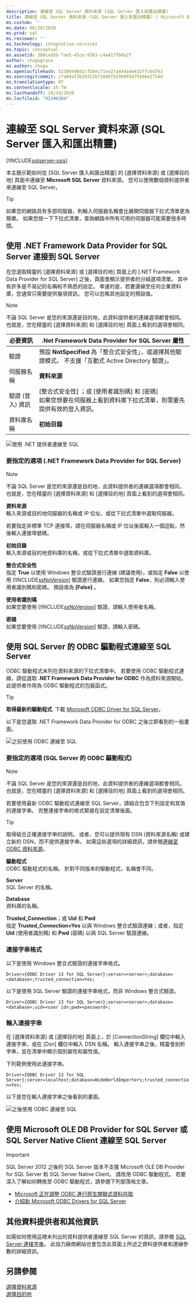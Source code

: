 ```yaml
---
description: 連線至 SQL Server 資料來源 (SQL Server 匯入和匯出精靈)
title: 連線至 SQL Server 資料來源 (SQL Server 匯入和匯出精靈) | Microsoft Docs
ms.custom: ''
ms.date: 06/29/2020
ms.prod: sql
ms.reviewer: ''
ms.technology: integration-services
ms.topic: conceptual
ms.assetid: 386cedbb-fae5-45ce-9363-c4a417f80a2f
author: chugugrace
ms.author: chugu
ms.openlocfilehash: 5238049681cfb8ec71ea27a444a4e41bf7c64703
ms.sourcegitcommit: cfa04a73b26312bf18d8f6296891679166e2754d
ms.translationtype: HT
ms.contentlocale: zh-TW
ms.lasthandoff: 10/19/2020
ms.locfileid: "92196384"
---
```

# <a name="connect-to-a-sql-server-data-source-sql-server-import-and-export-wizard"></a>連線至 SQL Server 資料來源 (SQL Server 匯入和匯出精靈)

[!INCLUDE[sqlserver-ssis](../../includes/applies-to-version/sqlserver-ssis.md)]


本主題示範如何從 [SQL Server 匯入和匯出精靈] 的 [選擇資料來源] 或 [選擇目的地] 頁面中連線至 **Microsoft SQL Server** 資料來源。 您可以使用數個資料提供者來連線至 SQL Server。

> [!TIP]
> 如果您的網路具有多部伺服器，則輸入伺服器名稱會比展開伺服器下拉式清單更為簡單。 如果您按一下下拉式清單，查詢網路中所有可用的伺服器可能需要很多時間。

## <a name="connect-to-sql-server-with-the-net-framework-data-provider-for-sql-server"></a>使用 .NET Framework Data Provider for SQL Server 連接到 SQL Server 
在您選取精靈的 [選擇資料來源] 或 [選擇目的地] 頁面上的 [.NET Framework Data Provider for SQL Server] 之後，頁面會顯示提供者的分組選項清單。 其中有許多是不易記的名稱和不熟悉的設定。 幸運的是，若要連線至任何企業資料庫，您通常只需要提供幾項資訊。 您可以忽略其他設定的預設值。

> [!NOTE]
> 不論 SQL Server 是您的來源還是目的地，此資料提供者的連線選項都會相同。 也就是，您在精靈的 [選擇資料來源]  和 [選擇目的地]  頁面上看到的選項會相同。

|必要資訊|.Net Framework Data Provider for SQL Server 屬性|
|---|---|
|驗證|預設 **NotSpecified** 為「整合式安全性」，或選擇其他驗證模式。 不支援「互動式 Active Directory 驗證」。 |
|伺服器名稱|**資料來源**|
|驗證 (登入) 資訊|[整合式安全性]  ；或 [使用者識別碼]  和 [密碼] <br/>如果您想要在伺服器上看到資料庫下拉式清單，則需要先提供有效的登入資訊。|
|資料庫名稱|**初始目錄**|

![使用 .NET 提供者連線至 SQL](../../integration-services/import-export-data/media/connect-to-sql-with-net-provider.jpg)

### <a name="options-to-specify-net-framework-data-provider-for-sql-server"></a>要指定的選項 (.NET Framework Data Provider for SQL Server)

> [!NOTE]
> 不論 SQL Server 是您的來源還是目的地，此資料提供者的連線選項都會相同。 也就是，您在精靈的 [選擇資料來源]  和 [選擇目的地]  頁面上看到的選項會相同。

**資料來源**  
 輸入來源或目的地伺服器的名稱或 IP 位址，或從下拉式清單中選取伺服器。  
 
 若要指定非標準 TCP 連接埠，請在伺服器名稱或 IP 位址後面輸入一個逗點，然後輸入連接埠號碼。
 
 **初始目錄**  
 輸入來源或目的地資料庫的名稱，或從下拉式清單中選取資料庫。  
  
 **整合式安全性**  
 指定 **True** 以使用 Windows 整合式驗證進行連線 (建議使用)，或指定 **False** 以使用 [!INCLUDE[ssNoVersion](../../includes/ssnoversion-md.md)] 驗證進行連線。 如果您指定 **False**，則必須輸入使用者識別碼和密碼。 預設值為 **[False]** 。  
  
 **使用者識別碼**  
 如果您要使用 [!INCLUDE[ssNoVersion](../../includes/ssnoversion-md.md)] 驗證，請輸入使用者名稱。  
  
 **密碼**  
 如果您要使用 [!INCLUDE[ssNoVersion](../../includes/ssnoversion-md.md)] 驗證，請輸入密碼。  

## <a name="connect-to-sql-server-with-the-odbc-driver-for-sql-server"></a>使用 SQL Server 的 ODBC 驅動程式連線至 SQL Server 
ODBC 驅動程式未列在資料來源的下拉式清單中。 若要使用 ODBC 驅動程式連線，請從選取 **.NET Framework Data Provider for ODBC** 作為資料來源開始。 此提供者作用為 ODBC 驅動程式的包裝函式。

> [!TIP]
> **取得最新的驅動程式**. 下載 [Microsoft ODBC Driver for SQL Server](../../connect/odbc/download-odbc-driver-for-sql-server.md)。

以下是您選取 .NET Framework Data Provider for ODBC 之後立即看到的一般畫面。

![之前使用 ODBC 連線至 SQL](../../integration-services/import-export-data/media/connect-to-sql-with-odbc-before.jpg)

### <a name="options-to-specify-odbc-driver-for-sql-server"></a>要指定的選項 (SQL Server 的 ODBC 驅動程式)

> [!NOTE]
> 不論 SQL Server 是您的來源還是目的地，此資料提供者的連線選項都會相同。 也就是，您在精靈的 [選擇資料來源]  和 [選擇目的地]  頁面上看到的選項會相同。

若要使用最新 ODBC 驅動程式連線至 SQL Server，請組合包含下列設定和其值的連接字串。 完整連接字串的格式緊接在設定清單後面。

> [!TIP]
> 取得組合正確連接字串的說明。 或者，您可以提供現有 DSN (資料來源名稱) 或建立新的 DSN，而不提供連接字串。 如需這些選項的詳細資訊，請參閱[連線至 ODBC 資料來源](../../integration-services/import-export-data/connect-to-an-odbc-data-source-sql-server-import-and-export-wizard.md)。

**驅動程式**  
ODBC 驅動程式的名稱。 針對不同版本的驅動程式，名稱會不同。

**Server**  
SQL Server 的名稱。

**Database**  
資料庫的名稱。  

**Trusted_Connection**；或 **Uid** 和 **Pwd**  
指定 **Trusted_Connection=Yes** 以與 Windows 整合式驗證連線；或者，指定 **Uid** (使用者識別碼) 和 **Pwd** (密碼) 以與 SQL Server 驗證連線。

### <a name="connection-string-format"></a>連接字串格式
以下是使用 Windows 整合式驗證的連接字串格式。

`Driver={ODBC Driver 13 for SQL Server};server=<server>;database=<database>;trusted_connection=Yes;`

以下是使用 SQL Server 驗證的連接字串格式，而非 Windows 整合式驗證。

`Driver={ODBC Driver 13 for SQL Server};server=<server>;database=<database>;uid=<user id>;pwd=<password>;`

### <a name="enter-the-connection-string"></a>輸入連接字串
在 [選擇資料來源] 或 [選擇目的地] 頁面上，於 [ConnectionString] 欄位中輸入連接字串，或在 [Dsn] 欄位中輸入 DSN 名稱。 輸入連接字串之後，精靈會剖析字串，並在清單中顯示個別屬性和屬性值。

下列範例使用此連接字串。

`Driver={ODBC Driver 13 for SQL Server};server=localhost;database=WideWorldImporters;trusted_connection=Yes;`

以下是您在輸入連接字串之後看到的畫面。

![之後使用 ODBC 連線至 SQL](../../integration-services/import-export-data/media/connect-to-sql-with-odbc-after.jpg)

## <a name="connect-to-sql-server-with-the-microsoft-ole-db-provider-for-sql-server-or-sql-server-native-client"></a>使用 Microsoft OLE DB Provider for SQL Server 或 SQL Server Native Client 連線至 SQL Server

> [!IMPORTANT]
> SQL Server 2012 之後的 SQL Server 版本不支援 Microsoft OLE DB Provider for SQL Server 和 SQL Server Native Client。 請改用 ODBC 驅動程式。 若要深入了解如何轉換至 ODBC 驅動程式，請參閱下列部落格文章。
>   -   [Microsoft 正在調整 ODBC 進行原生關聯式資料存取](/archive/blogs/sqlnativeclient/microsoft-is-aligning-with-odbc-for-native-relational-data-access)
>   -   [介紹新 Microsoft ODBC Drivers for SQL Server](/archive/blogs/sqlnativeclient/introducing-the-new-microsoft-odbc-drivers-for-sql-server)

## <a name="other-data-providers-and-more-info"></a>其他資料提供者和其他資訊
如需如何使用這裡未列出的資料提供者連線至 SQL Server 的資訊，請參閱 [SQL Server 連接字串](https://www.connectionstrings.com/sql-server/)。 此協力廠商網站也會包含此頁面上所述之資料提供者和連線參數的詳細資訊。

## <a name="see-also"></a>另請參閱
[選擇資料來源](../../integration-services/import-export-data/choose-a-data-source-sql-server-import-and-export-wizard.md)  
[選擇目的地](../../integration-services/import-export-data/choose-a-destination-sql-server-import-and-export-wizard.md)